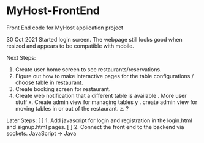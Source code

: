 # MyHost-FrontEnd
Front End code for MyHost application project

30 Oct 2021
Started login screen. The webpage still looks good when resized and appears to be compatible with mobile.

Next Steps:
1. Create user home screen to see restaurants/reservations.
2. Figure out how to make interactive pages for the table configurations / choose table in restaurant.
3. Create booking screen for restaurant.
4. Create web notification that a different table is available
 . More user stuff
x. Create admin view for managing tables
y . create admin view for moving tables in or out of the restaurant. 
z. ? 

Later Steps:
[ ] 1. Add javascript for login and registration in the login.html and signup.html pages. 
[ ] 2. Connect the front end to the backend via sockets. JavaScript -> Java


